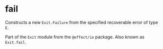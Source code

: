 # fail

Constructs a new `Exit.Failure` from the specified recoverable error of type
`E`.

Part of the `Exit` module from the `@effect/io` package. Also known as `Exit.fail`.
